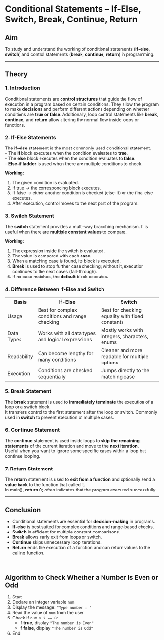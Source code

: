 <h1>Conditional Statements – If-Else, Switch, Break, Continue, Return</h1>

<h2>Aim</h2>
<p>To study and understand the working of conditional statements (<b>if-else</b>, <b>switch</b>) and control statements (<b>break</b>, <b>continue</b>, <b>return</b>) in programming.</p>

<hr>

<h2>Theory</h2>

<h3>1. Introduction</h3>
<p>
Conditional statements are <b>control structures</b> that guide the flow of execution in a program based on certain conditions.  
They allow the program to make <b>decisions</b> and perform different actions depending on whether conditions are <b>true or false</b>.  
Additionally, loop control statements like <b>break</b>, <b>continue</b>, and <b>return</b> allow altering the normal flow inside loops or functions.
</p>

<h3>2. If-Else Statements</h3>
<p>
The <b>if-else</b> statement is the most commonly used conditional statement.<br>
- The <b>if</b> block executes when the condition evaluates to <b>true</b>.<br>
- The <b>else</b> block executes when the condition evaluates to <b>false</b>.<br>
- <b>Else-if ladder</b> is used when there are multiple conditions to check.
</p>

<p><b>Working:</b></p>
<ol>
  <li>The given condition is evaluated.</li>
  <li>If true → the corresponding block executes.</li>
  <li>If false → either another condition is checked (else-if) or the final else executes.</li>
  <li>After execution, control moves to the next part of the program.</li>
</ol>

<h3>3. Switch Statement</h3>
<p>
The <b>switch</b> statement provides a multi-way branching mechanism. It is useful when there are <b>multiple constant values</b> to compare.
</p>

<p><b>Working:</b></p>
<ol>
  <li>The expression inside the switch is evaluated.</li>
  <li>The value is compared with each <b>case</b>.</li>
  <li>When a matching case is found, its block is executed.</li>
  <li><b>Break</b> is used to stop further case checking; without it, execution continues to the next cases (fall-through).</li>
  <li>If no case matches, the <b>default</b> block executes.</li>
</ol>

<h3>4. Difference Between If-Else and Switch</h3>
<table>
  <tr>
    <th>Basis</th>
    <th>If-Else</th>
    <th>Switch</th>
  </tr>
  <tr>
    <td>Usage</td>
    <td>Best for complex conditions and range checking</td>
    <td>Best for checking equality with fixed constants</td>
  </tr>
  <tr>
    <td>Data Types</td>
    <td>Works with all data types and logical expressions</td>
    <td>Mostly works with integers, characters, enums</td>
  </tr>
  <tr>
    <td>Readability</td>
    <td>Can become lengthy for many conditions</td>
    <td>Cleaner and more readable for multiple options</td>
  </tr>
  <tr>
    <td>Execution</td>
    <td>Conditions are checked sequentially</td>
    <td>Jumps directly to the matching case</td>
  </tr>
</table>

<h3>5. Break Statement</h3>
<p>
The <b>break</b> statement is used to <b>immediately terminate</b> the execution of a loop or a switch block.<br>
It transfers control to the first statement after the loop or switch. Commonly used in <b>switch</b> to prevent execution of multiple cases.
</p>

<h3>6. Continue Statement</h3>
<p>
The <b>continue</b> statement is used inside loops to <b>skip the remaining statements</b> of the current iteration and move to the <b>next iteration</b>.<br>
Useful when you want to ignore some specific cases within a loop but continue looping.
</p>

<h3>7. Return Statement</h3>
<p>
The <b>return</b> statement is used to <b>exit from a function</b> and optionally send a <b>value back</b> to the function that called it.<br>
In main(), <b>return 0;</b> often indicates that the program executed successfully.
</p>

<hr>

<h2>Conclusion</h2>
<ul>
  <li>Conditional statements are essential for <b>decision-making</b> in programs.</li>
  <li><b>If-else</b> is best suited for complex conditions and range-based checks.</li>
  <li><b>Switch</b> is efficient for multiple constant comparisons.</li>
  <li><b>Break</b> allows early exit from loops or switch.</li>
  <li><b>Continue</b> skips unnecessary loop iterations.</li>
  <li><b>Return</b> ends the execution of a function and can return values to the calling function.</li>
</ul>
<br>
<h2>Algorithm to Check Whether a Number is Even or Odd</h2>

<ol>
  <li>Start</li>
  <li>Declare an integer variable <code>num</code></li>
  <li>Display the message: <code>"Type number : "</code></li>
  <li>Read the value of <code>num</code> from the user</li>
  <li>Check if <code>num % 2 == 0</code>:
    <ul>
      <li>If <strong>true</strong>, display <code>"The number is Even"</code></li>
      <li>If <strong>false</strong>, display <code>"The number is Odd"</code></li>
    </ul>
  </li>
  <li>End</li>
</ol>
